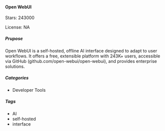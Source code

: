 #### Open WebUI

Stars: 243000

License: NA

##### Prupose

Open WebUI is a self-hosted, offline AI interface designed to adapt to user workflows. It offers a free, extensible platform with 243K+ users, accessible via GitHub (github.com/open-webui/open-webui), and provides enterprise solutions.

##### Categories

 - Developer Tools

##### Tags

- AI
- self-hosted
- interface
